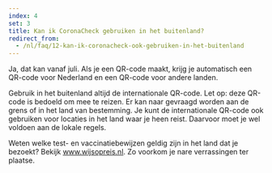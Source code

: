```yaml
---
index: 4
set: 3
title: Kan ik CoronaCheck gebruiken in het buitenland?
redirect_from: 
  - /nl/faq/12-kan-ik-coronacheck-ook-gebruiken-in-het-buitenland
---
```

Ja, dat kan vanaf juli. Als je een QR-code maakt, krijg je automatisch een QR-code voor Nederland en een QR-code voor andere landen.

Gebruik in het buitenland altijd de internationale QR-code. Let op: deze QR-code is bedoeld om mee te reizen. Er kan naar gevraagd worden aan de grens of in het land van bestemming. Je kunt de internationale QR-code ook gebruiken voor locaties in het land waar je heen reist. Daarvoor moet je wel voldoen aan de lokale regels. 

Weten welke test- en vaccinatiebewijzen geldig zijn in het land dat je bezoekt? Bekijk <a href="https://www.wijsopreis.nl" rel="noopener noreferrer" target="_blank">www.wijsopreis.nl</a>. Zo voorkom je nare verrassingen ter plaatse. 
